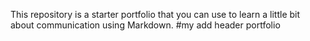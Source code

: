 This repository is a starter portfolio that you can use to learn a little bit about communication using Markdown.
#my add header portfolio
